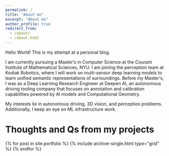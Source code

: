 ```yaml
---
permalink: /
title: "About me"
excerpt: "About me"
author_profile: true
redirect_from: 
  - /about/
  - /about.html
---
```


Hello World! This is my attempt at a personal blog. 

I am currently pursuing a Master’s in Computer Science at the Courant Institute of Mathematical Sciences, NYU. I am joining the perception team at Kodiak Robotics, where I will work on multi-sensor deep learning models to learn unified semantic representations of surroundings. Before my Master's, I was as a Deep Learning Research Engineer at Deepen AI, an autonomous driving tooling company that focuses on annotation and calibration capabilities powered by AI models and Computational Geometry.

My interests lie in autonomous driving, 3D vision, and perception problems. Additionally, I keep an eye on ML infrastructure work.

Thoughts and Qs from my projects
=====
{% for post in site.portfolio %}
  {% include archive-single.html type="grid" %}
{% endfor %}

